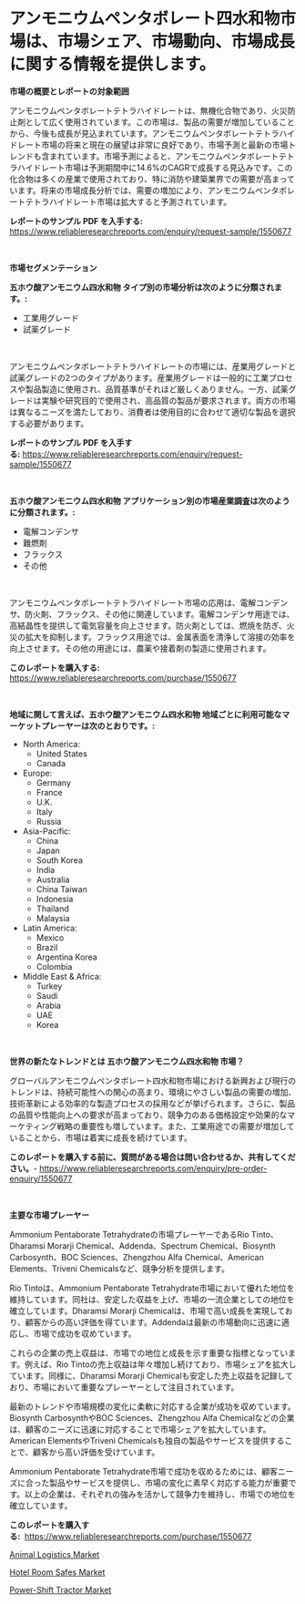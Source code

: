 <p><h1>アンモニウムペンタボレート四水和物市場は、市場シェア、市場動向、市場成長に関する情報を提供します。</h1></p><p><strong>市場の概要とレポートの対象範囲</strong></p>
<p><p>アンモニウムペンタボレートテトラハイドレートは、無機化合物であり、火災防止剤として広く使用されています。この市場は、製品の需要が増加していることから、今後も成長が見込まれています。アンモニウムペンタボレートテトラハイドレート市場の将来と現在の展望は非常に良好であり、市場予測と最新の市場トレンドも含まれています。市場予測によると、アンモニウムペンタボレートテトラハイドレート市場は予測期間中に14.6%のCAGRで成長する見込みです。この化合物は多くの産業で使用されており、特に消防や建築業界での需要が高まっています。将来の市場成長分析では、需要の増加により、アンモニウムペンタボレートテトラハイドレート市場は拡大すると予測されています。</p></p>
<p><strong>レポートのサンプル PDF を入手する:</strong> <a href="https://www.reliableresearchreports.com/enquiry/request-sample/1550677">https://www.reliableresearchreports.com/enquiry/request-sample/1550677</a></p>
<p>&nbsp;</p>
<p><strong>市場セグメンテーション</strong></p>
<p><strong>五ホウ酸アンモニウム四水和物 タイプ別の市場分析は次のように分類されます。:</strong></p>
<p><ul><li>工業用グレード</li><li>試薬グレード</li></ul></p>
<p>&nbsp;</p>
<p><p>アンモニウムペンタボレートテトラハイドレートの市場には、産業用グレードと試薬グレードの2つのタイプがあります。産業用グレードは一般的に工業プロセスや製品製造に使用され、品質基準がそれほど厳しくありません。一方、試薬グレードは実験や研究目的で使用され、高品質の製品が要求されます。両方の市場は異なるニーズを満たしており、消費者は使用目的に合わせて適切な製品を選択する必要があります。</p></p>
<p><strong>レポートのサンプル PDF を入手する:</strong>&nbsp;<a href="https://www.reliableresearchreports.com/enquiry/request-sample/1550677">https://www.reliableresearchreports.com/enquiry/request-sample/1550677</a></p>
<p>&nbsp;</p>
<p><strong> 五ホウ酸アンモニウム四水和物 アプリケーション別の市場産業調査は次のように分類されます。:</strong></p>
<p><ul><li>電解コンデンサ</li><li>難燃剤</li><li>フラックス</li><li>その他</li></ul></p>
<p>&nbsp;</p>
<p><p>アンモニウムペンタボレートテトラハイドレート市場の応用は、電解コンデンサ、防火剤、フラックス、その他に関連しています。電解コンデンサ用途では、高結晶性を提供して電気容量を向上させます。防火剤としては、燃焼を防ぎ、火災の拡大を抑制します。フラックス用途では、金属表面を清浄して溶接の効率を向上させます。その他の用途には、農薬や接着剤の製造に使用されます。</p></p>
<p><strong>このレポートを購入する:</strong>&nbsp; <a href="https://www.reliableresearchreports.com/purchase/1550677">https://www.reliableresearchreports.com/purchase/1550677</a></p>
<p>&nbsp;</p>
<p><strong>地域に関して言えば、五ホウ酸アンモニウム四水和物 地域ごとに利用可能なマーケットプレーヤーは次のとおりです。:</strong></p>
<p><ul>
    <li>
        North America:
        <ul>
            <li>United States</li>
            <li>Canada</li>
        </ul>
    </li>
    <li>
        Europe:
        <ul>
            <li>Germany</li>
            <li>France</li>
            <li>U.K.</li>
            <li>Italy</li>
            <li>Russia</li>
        </ul>
    </li>
    <li>
        Asia-Pacific:
        <ul>
            <li>China</li>
            <li>Japan</li>
            <li>South Korea</li>
            <li>India</li>
            <li>Australia</li>
            <li>China Taiwan</li>
            <li>Indonesia</li>
            <li>Thailand</li>
            <li>Malaysia</li>
        </ul>
    </li>
    <li>
        Latin America:
        <ul>
            <li>Mexico</li>
            <li>Brazil</li>
            <li>Argentina Korea</li>
            <li>Colombia</li>
        </ul>
    </li>
    <li>
        Middle East & Africa:
        <ul>
            <li>Turkey</li>
            <li>Saudi</li>
            <li>Arabia</li>
            <li>UAE</li>
            <li>Korea</li>
        </ul>
    </li>
    </ul></p>
<p>&nbsp;</p>
<p><strong>世界の新たなトレンドとは 五ホウ酸アンモニウム四水和物 市場？</strong></p>
<p><p>グローバルアンモニウムペンタボレート四水和物市場における新興および現行のトレンドは、持続可能性への関心の高まり、環境にやさしい製品の需要の増加、技術革新による効率的な製造プロセスの採用などが挙げられます。さらに、製品の品質や性能向上への要求が高まっており、競争力のある価格設定や効果的なマーケティング戦略の重要性も増しています。また、工業用途での需要が増加していることから、市場は着実に成長を続けています。</p></p>
<p><strong>このレポートを購入する前に、質問がある場合は問い合わせるか、共有してください。</strong>- <a href="https://www.reliableresearchreports.com/enquiry/pre-order-enquiry/1550677">https://www.reliableresearchreports.com/enquiry/pre-order-enquiry/1550677</a></p>
<p>&nbsp;</p>
<p><strong>主要な市場プレーヤー</strong></p>
<p><p>Ammonium Pentaborate Tetrahydrateの市場プレーヤーであるRio Tinto、Dharamsi Morarji Chemical、Addenda、Spectrum Chemical、Biosynth Carbosynth、BOC Sciences、Zhengzhou Alfa Chemical、American Elements、Triveni Chemicalsなど、競争分析を提供します。</p><p>Rio Tintoは、Ammonium Pentaborate Tetrahydrate市場において優れた地位を維持しています。同社は、安定した収益を上げ、市場の一流企業としての地位を確立しています。Dharamsi Morarji Chemicalは、市場で高い成長を実現しており、顧客からの高い評価を得ています。Addendaは最新の市場動向に迅速に適応し、市場で成功を収めています。</p><p>これらの企業の売上収益は、市場での地位と成長を示す重要な指標となっています。例えば、Rio Tintoの売上収益は年々増加し続けており、市場シェアを拡大しています。同様に、Dharamsi Morarji Chemicalも安定した売上収益を記録しており、市場において重要なプレーヤーとして注目されています。</p><p>最新のトレンドや市場規模の変化に柔軟に対応する企業が成功を収めています。Biosynth CarbosynthやBOC Sciences、Zhengzhou Alfa Chemicalなどの企業は、顧客のニーズに迅速に対応することで市場シェアを拡大しています。American ElementsやTriveni Chemicalsも独自の製品やサービスを提供することで、顧客から高い評価を受けています。</p><p>Ammonium Pentaborate Tetrahydrate市場で成功を収めるためには、顧客ニーズに合った製品やサービスを提供し、市場の変化に素早く対応する能力が重要です。以上の企業は、それぞれの強みを活かして競争力を維持し、市場での地位を確立しています。</p></p>
<p><strong>このレポートを購入する:</strong>&nbsp;&nbsp;<a href="https://www.reliableresearchreports.com/purchase/1550677">https://www.reliableresearchreports.com/purchase/1550677</a></p>
<p><p><a href="https://github.com/lataunyatinikmelvin59ilbd0dv/Market-Research-Report-List-1/blob/main/animal-logistics-market.md">Animal Logistics Market</a></p><p><a href="https://github.com/pgtimber/Market-Research-Report-List-1/blob/main/hotel-room-safes-market.md">Hotel Room Safes Market</a></p><p><a href="https://cute-banjo-8ca.notion.site/Power-Shift-Tractor-Market-Offers-Provide-Insightful-Data-for-the-Time-Period-from-2024-to-2031-and--04ff626f74fd4f668ea27cf148ec3207">Power-Shift Tractor Market</a></p></p>
